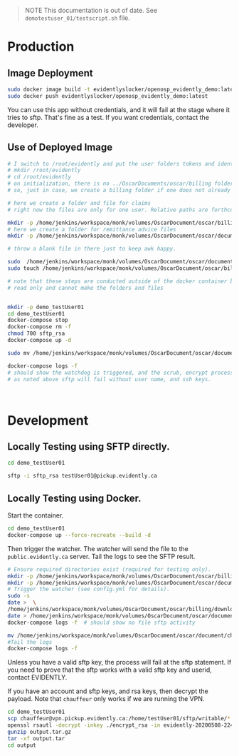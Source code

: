 > NOTE This documentation is out of date. See `demotestuser_01/testscript.sh` file.

# Production

## Image Deployment

```bash
sudo docker image build -t evidentlyslocker/openosp_evidently_demo:latest .
sudo docker push evidentlyslocker/openosp_evidently_demo:latest
```

You can use this app without credentials, and it will fail at the stage where it
tries to sftp. That's fine as a test. If you want credentials, contact the developer.

## Use of Deployed Image

```bash
# I switch to /root/evidently and put the user folders tokens and identiiers there, but each to their own
# mkdir /root/evidently
# cd /root/evidently
# on initialization, there is no ../OscarDocuments/oscar/billing folder
# so, just in case, we create a billing folder if one does not already exist

# here we create a folder and file for claims
# right now the files are only for one user. Relative paths are forthcoming

mkdir -p /home/jenkins/workspace/monk/volumes/OscarDocument/oscar/billing/document
# here we create a folder for remittance advice files
mkdir -p /home/jenkins/workspace/monk/volumes/OscarDocument/oscar/document

# throw a blank file in there just to keep awk happy.

sudo  /home/jenkins/workspace/monk/volumes/OscarDocument/oscar/document/change_this_to_targetname.txt
sudo touch /home/jenkins/workspace/monk/volumes/OscarDocument/oscar/billing/download/Hempty_file

# note that these steps are conducted outside of the docker container because the docker-container is mounted
# read only and cannot make the folders and files


mkdir -p demo_testUser01
cd demo_testUser01
docker-compose stop
docker-compose rm -f
chmod 700 sftp_rsa
docker-compose up -d

sudo mv /home/jenkins/workspace/monk/volumes/OscarDocument/oscar/document/change_this_to_targetname.txt /home/jenkins/workspace/monk/volumes/OscarDocument/oscar/document/teleplanremittance_moved_here.txt

docker-compose logs -f
# should show the watchdog is triggered, and the scrub, encrypt process is underway.
# as noted above sftp will fail without user name, and ssh keys.




```

# Development

## Locally Testing using SFTP directly.

```bash
cd demo_testUser01

sftp -i sftp_rsa testUser01@pickup.evidently.ca
```

## Locally Testing using Docker.

Start the container.

```bash
cd demo_testUser01
docker-compose up --force-recreate --build -d
```

Then trigger the watcher. The watcher will send the file to the `public.evidently.ca`
server. Tail the logs to see the SFTP result.

```bash
# Ensure required directories exist (required for testing only).
mkdir -p /home/jenkins/workspace/monk/volumes/OscarDocument/oscar/billing/download
mkdir -p /home/jenkins/workspace/monk/volumes/OscarDocument/oscar/document
# Trigger the watcher (see config.yml for details).
sudo -s
date >  \
/home/jenkins/workspace/monk/volumes/OscarDocument/oscar/billing/download/Htest_file
date > /home/jenkins/workspace/monk/volumes/OscarDocument/oscar/document/change_my_name.txt
docker-compose logs -f  # should show no file sftp activity

mv /home/jenkins/workspace/monk/volumes/OscarDocument/oscar/document/change_my_name.txt /home/jenkins/workspace/monk/volumes/OscarDocument/oscar/document/teleplanremit_testfile.txt
#Tail the logs
docker-compose logs -f
```

Unless you have a valid sftp key, the process will fail at the sftp statement. If you need to prove that the sftp works with a valid sftp key and userid, contact EVIDENTLY.

If you have an account and sftp keys, and rsa keys, then decrypt the payload. Note that `chauffeur` only works if we are running the VPN.

```bash
cd demo_testUser01
scp chauffeur@vpn.pickup.evidently.ca:/home/testUser01/sftp/writable/*.enc .
openssl rsautl -decrypt -inkey ./encrypt_rsa -in evidently-20200508-224231.tar.gz.enc -out output.tar.gz
gunzip output.tar.gz
tar -xf output.tar
cd output
```
